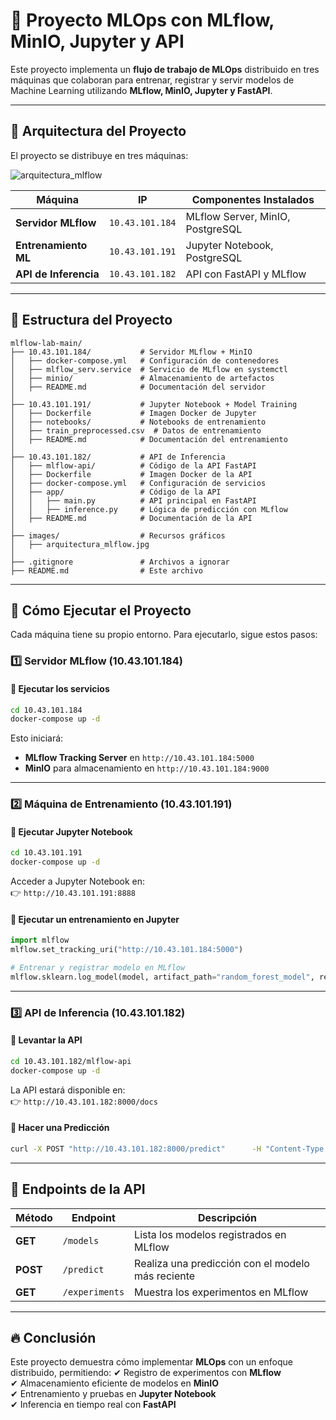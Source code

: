 # 📌 Proyecto MLOps con MLflow, MinIO, Jupyter y API

Este proyecto implementa un **flujo de trabajo de MLOps** distribuido en tres máquinas que colaboran para entrenar, registrar y servir modelos de Machine Learning utilizando **MLflow, MinIO, Jupyter y FastAPI**.

---

## 📌 Arquitectura del Proyecto

El proyecto se distribuye en tres máquinas:

![arquitectura_mlflow](https://github.com/user-attachments/assets/2b964b7c-8df3-4e46-ad79-d4c9fa5b2504)

| Máquina             | IP               | Componentes Instalados |
|--------------------|-----------------|------------------------|
| **Servidor MLflow** | `10.43.101.184`  | MLflow Server, MinIO, PostgreSQL |
| **Entrenamiento ML** | `10.43.101.191`  | Jupyter Notebook, PostgreSQL |
| **API de Inferencia** | `10.43.101.182`  | API con FastAPI y MLflow |

---

## 📂 Estructura del Proyecto

```
mlflow-lab-main/
├── 10.43.101.184/           # Servidor MLflow + MinIO
│   ├── docker-compose.yml   # Configuración de contenedores
│   ├── mlflow_serv.service  # Servicio de MLflow en systemctl
│   ├── minio/               # Almacenamiento de artefactos
│   ├── README.md            # Documentación del servidor
│
├── 10.43.101.191/           # Jupyter Notebook + Model Training
│   ├── Dockerfile           # Imagen Docker de Jupyter
│   ├── notebooks/           # Notebooks de entrenamiento
│   ├── train_preprocessed.csv  # Datos de entrenamiento
│   ├── README.md            # Documentación del entrenamiento
│
├── 10.43.101.182/           # API de Inferencia
│   ├── mlflow-api/          # Código de la API FastAPI
│   ├── Dockerfile           # Imagen Docker de la API
│   ├── docker-compose.yml   # Configuración de servicios
│   ├── app/                 # Código de la API
│   │   ├── main.py          # API principal en FastAPI
│   │   ├── inference.py     # Lógica de predicción con MLflow
│   ├── README.md            # Documentación de la API
│
├── images/                  # Recursos gráficos
│   ├── arquitectura_mlflow.jpg
│
├── .gitignore               # Archivos a ignorar
├── README.md                # Este archivo
```

---

## 🚀 Cómo Ejecutar el Proyecto

Cada máquina tiene su propio entorno. Para ejecutarlo, sigue estos pasos:

### **1️⃣ Servidor MLflow (10.43.101.184)**
#### 🔹 **Ejecutar los servicios**
```sh
cd 10.43.101.184
docker-compose up -d
```
Esto iniciará:
- **MLflow Tracking Server** en `http://10.43.101.184:5000`
- **MinIO** para almacenamiento en `http://10.43.101.184:9000`

---

### **2️⃣ Máquina de Entrenamiento (10.43.101.191)**
#### 🔹 **Ejecutar Jupyter Notebook**
```sh
cd 10.43.101.191
docker-compose up -d
```
Acceder a Jupyter Notebook en:  
👉 `http://10.43.101.191:8888`

#### 🔹 **Ejecutar un entrenamiento en Jupyter**
```python
import mlflow
mlflow.set_tracking_uri("http://10.43.101.184:5000")

# Entrenar y registrar modelo en MLflow
mlflow.sklearn.log_model(model, artifact_path="random_forest_model", registered_model_name="RandomForest")
```

---

### **3️⃣ API de Inferencia (10.43.101.182)**
#### 🔹 **Levantar la API**
```sh
cd 10.43.101.182/mlflow-api
docker-compose up -d
```
La API estará disponible en:  
👉 `http://10.43.101.182:8000/docs`

#### 🔹 **Hacer una Predicción**
```sh
curl -X POST "http://10.43.101.182:8000/predict"      -H "Content-Type: application/json"      -d '{"features": [1.2, 3.4, 5.6, 7.8]}'
```

---

## 📌 Endpoints de la API

| Método | Endpoint        | Descripción |
|--------|----------------|-------------|
| **GET**  | `/models`      | Lista los modelos registrados en MLflow |
| **POST** | `/predict`     | Realiza una predicción con el modelo más reciente |
| **GET**  | `/experiments` | Muestra los experimentos en MLflow |

---

## 🔥 Conclusión

Este proyecto demuestra cómo implementar **MLOps** con un enfoque distribuido, permitiendo:
✔ Registro de experimentos con **MLflow**  
✔ Almacenamiento eficiente de modelos en **MinIO**  
✔ Entrenamiento y pruebas en **Jupyter Notebook**  
✔ Inferencia en tiempo real con **FastAPI**  

